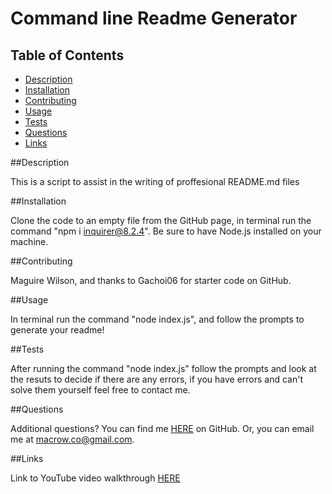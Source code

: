 # Command line Readme Generator

## Table of Contents

- [Description](##description)
- [Installation](##installation)
- [Contributing](##contributing)
- [Usage](##usage)
- [Tests](##tests)
- [Questions](##questions)
- [Links](##links)

##Description

This is a script to assist in the writing of proffesional README.md files

##Installation

Clone the code to an empty file from the GitHub page, in terminal run the command "npm i inquirer@8.2.4". Be sure to have Node.js installed on your machine.

##Contributing

Maguire Wilson, and thanks to Gachoi06 for starter code on GitHub.

##Usage

In terminal run the command "node index.js", and follow the prompts to generate your readme!

##Tests

After running the command "node index.js" follow the prompts and look at the resuts to decide if there are any errors, if you have errors and can't solve them yourself feel free to contact me.

##Questions

Additional questions?
You can find me [HERE](https://github.com/MacroWil) on GitHub.
Or, you can email me at macrow.co@gmail.com.

##Links

Link to YouTube video walkthrough [HERE](https://www.youtube.com/watch?v=OlKQOsCZVZ0)
